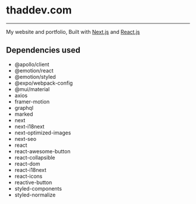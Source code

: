 # thaddev.com
---
My website and portfolio, Built with [Next.js](https://nextjs.org/) and [React.js](https://reactjs.prg/)

## Dependencies used
  * @apollo/client
  * @emotion/react
  * @emotion/styled
  * @expo/webpack-config
  * @mui/material
  * axios
  * framer-motion
  * graphql
  * marked
  * next
  * next-i18next
  * next-optimized-images
  * next-seo
  * react
  * react-awesome-button
  * react-collapsible
  * react-dom
  * react-i18next
  * react-icons
  * reactive-button
  * styled-components
  * styled-normalize
